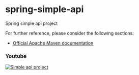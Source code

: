 # spring-simple-api
Spring simple api project

For further reference, please consider the following sections:

* [Official Apache Maven documentation](https://maven.apache.org/guides/index.html)

### Youtube
[![Simple api project](https://img.youtube.com/vi/k0OA0NEVf_c/default.jpg)](https://youtu.be/k0OA0NEVf_c)
